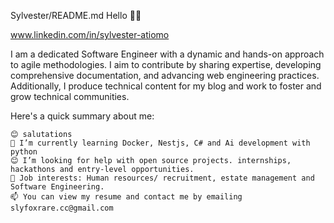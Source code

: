 Sylvester/README.md
Hello 👋🏾

www.linkedin.com/in/sylvester-atiomo

I am a dedicated Software Engineer with a dynamic and hands-on approach to agile methodologies. I aim to contribute by sharing expertise, developing comprehensive documentation, and advancing web engineering practices. Additionally, I produce technical content for my blog and work to foster and grow technical communities.

Here's a quick summary about me:

    😊 salutations
    🌱 I’m currently learning Docker, Nestjs, C# and Ai development with python
    😊 I’m looking for help with open source projects. internships, hackathons and entry-level opportunities.
    💼 Job interests: Human resources/ recruitment, estate management and Software Engineering.
    📫 You can view my resume and contact me by emailing slyfoxrare.cc@gmail.com
